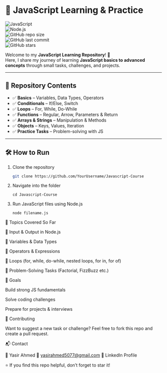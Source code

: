 # 🚀 JavaScript Learning & Practice  

![JavaScript](https://img.shields.io/badge/JavaScript-ES6+-yellow?logo=javascript)  
![Node.js](https://img.shields.io/badge/Node.js-runtime-green?logo=node.js)  
![GitHub repo size](https://img.shields.io/github/repo-size/YourUsername/your-repo-name)  
![GitHub last commit](https://img.shields.io/github/last-commit/YourUsername/your-repo-name)  
![GitHub stars](https://img.shields.io/github/stars/YourUsername/your-repo-name?style=social)  

Welcome to my **JavaScript Learning Repository**! 🎯  
Here, I share my journey of learning **JavaScript basics to advanced concepts** through small tasks, challenges, and projects.  

---

## 📂 Repository Contents  

- ✅ **Basics** – Variables, Data Types, Operators  
- ✅ **Conditionals** – If/Else, Switch  
- ✅ **Loops** – For, While, Do-While  
- ✅ **Functions** – Regular, Arrow, Parameters & Return  
- ✅ **Arrays & Strings** – Manipulation & Methods  
- ✅ **Objects** – Keys, Values, Iteration  
- ✅ **Practice Tasks** – Problem-solving with JS  

---

## 🛠️ How to Run  

1. Clone the repository  
   ```bash
   git clone https://github.com/YourUsername/Javascript-Course

2. Navigate into the folder
    ```
    cd Javascript-Course

3. Run JavaScript files using Node.js
    ```
    node filename.js

📖 Topics Covered So Far

🔹 Input & Output in Node.js

🔹 Variables & Data Types

🔹 Operators & Expressions

🔹 Loops (for, while, do-while, nested loops, for in, for of)

🔹 Problem-Solving Tasks (Factorial, FizzBuzz etc.)

🎯 Goals

Build strong JS fundamentals

Solve coding challenges

Prepare for projects & interviews

🤝 Contributing

Want to suggest a new task or challenge? Feel free to fork this repo and create a pull request.

📬 Contact

👤 Yasir Ahmed
📧 yasirahmed5077@gmail.com
🔗 LinkedIn Profile

⭐ If you find this repo helpful, don’t forget to star it!
    